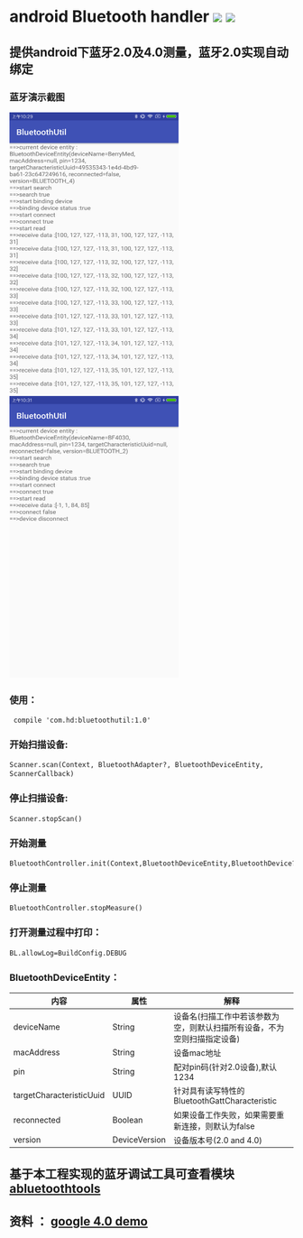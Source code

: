 # android Bluetooth handler [![](https://img.shields.io/badge/release-v1.0-blue.svg)](https://raw.githubusercontent.com/HelloHuDi/android-bluetooth-handler/master/abluetoothtools/release/app-release.apk) [![](https://img.shields.io/badge/demo-v1.0-blue.svg)](https://raw.githubusercontent.com/HelloHuDi/android-bluetooth-handler/master/abluetoothtools/release/app-release.apk) 

## 提供android下蓝牙2.0及4.0测量，蓝牙2.0实现自动绑定

### 蓝牙演示截图

<img src="art/bluetooth4.png" width="300px" height="500px"/> <img src="art/bluetooth2.png" width="300px" height="500px"/>

### 使用：
```
 compile 'com.hd:bluetoothutil:1.0'
```

### 开始扫描设备:
```
Scanner.scan(Context, BluetoothAdapter?, BluetoothDeviceEntity, ScannerCallback)
```

### 停止扫描设备:
```
Scanner.stopScan()
```

### 开始测量
```
BluetoothController.init(Context,BluetoothDeviceEntity,BluetoothDevice?,MeasureProgressCallback).startMeasure()
```

### 停止测量
```
BluetoothController.stopMeasure()
```

### 打开测量过程中打印：
```
BL.allowLog=BuildConfig.DEBUG
```

### BluetoothDeviceEntity：

内容                      | 属性   | 解释
-------------------------|-------|----
deviceName               | String  | 设备名(扫描工作中若该参数为空，则默认扫描所有设备，不为空则扫描指定设备)
macAddress               | String   | 设备mac地址
pin                      | String   | 配对pin码(针对2.0设备),默认1234
targetCharacteristicUuid | UUID   | 针对具有读写特性的BluetoothGattCharacteristic
reconnected              | Boolean   | 如果设备工作失败，如果需要重新连接，则默认为false
version                  | DeviceVersion   | 设备版本号(2.0 and 4.0)

## 基于本工程实现的蓝牙调试工具可查看模块[abluetoothtools](https://github.com/HelloHuDi/android-bluetooth-handler/tree/master/abluetoothtools)

## 资料 ： [google 4.0 demo](https://github.com/googlesamples/android-BluetoothLeGatt)
